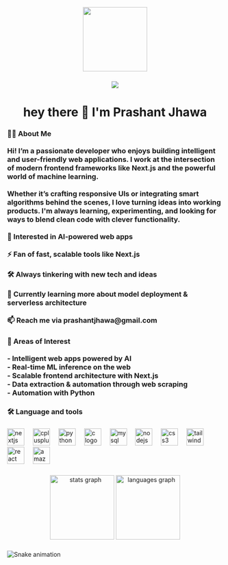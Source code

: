 <div align="center">
  <img height="150" src="https://media.giphy.com/media/M9gbBd9nbDrOTu1Mqx/giphy.gif"  />
</div>

###

<div align="center">
</div>

###

<div align="center">
  <img src="https://visitor-badge.laobi.icu/badge?page_id=karlos-2k.karlos-2k&"  />
</div>

###

<h1 align="center">hey there 👋 I'm Prashant Jhawa</h1>

###

<h3 align="left">👩‍💻  About Me <br><br>Hi! I’m a passionate developer who enjoys building intelligent and user-friendly web applications. I work at the intersection of modern frontend frameworks like Next.js and the powerful world of machine learning.<br><br>Whether it’s crafting responsive UIs or integrating smart algorithms behind the scenes, I love turning ideas into working products. I'm always learning, experimenting, and looking for ways to blend clean code with clever functionality.<br><br>🧠 Interested in AI-powered web apps<br><br>⚡ Fan of fast, scalable tools like Next.js<br><br>🛠️ Always tinkering with new tech and ideas<br><br>🌱 Currently learning more about model deployment & serverless architecture<br><br>📫 Reach me via prashantjhawa@gmail.com</h3>

###

<h3 align="left">🧠 Areas of Interest<br><br>- Intelligent web apps powered by AI<br>- Real-time ML inference on the web<br>- Scalable frontend architecture with Next.js<br>- Data extraction & automation through web scraping <br>- Automation with Python</h3>

###

<h3 align="left">🛠 Language and tools</h3>

###

<div align="left">
  <img src="https://cdn.jsdelivr.net/gh/devicons/devicon/icons/nextjs/nextjs-original.svg" height="40" alt="nextjs logo"  />
  <img width="12" />
  <img src="https://cdn.jsdelivr.net/gh/devicons/devicon/icons/cplusplus/cplusplus-original.svg" height="40" alt="cplusplus logo"  />
  <img width="12" />
  <img src="https://cdn.jsdelivr.net/gh/devicons/devicon/icons/python/python-original.svg" height="40" alt="python logo"  />
  <img width="12" />
  <img src="https://cdn.jsdelivr.net/gh/devicons/devicon/icons/c/c-original.svg" height="40" alt="c logo"  />
  <img width="12" />
  <img src="https://cdn.jsdelivr.net/gh/devicons/devicon/icons/mysql/mysql-original.svg" height="40" alt="mysql logo"  />
  <img width="12" />
  <img src="https://cdn.jsdelivr.net/gh/devicons/devicon/icons/nodejs/nodejs-original.svg" height="40" alt="nodejs logo"  />
  <img width="12" />
  <img src="https://cdn.jsdelivr.net/gh/devicons/devicon/icons/css3/css3-original.svg" height="40" alt="css3 logo"  />
  <img width="12" />
  <img src="https://cdn.jsdelivr.net/gh/devicons/devicon/icons/tailwindcss/tailwindcss-original-wordmark.svg" height="40" alt="tailwindcss logo"  />
  <img width="12" />
  <img src="https://cdn.jsdelivr.net/gh/devicons/devicon/icons/react/react-original.svg" height="40" alt="react logo"  />
  <img width="12" />
  <img src="https://cdn.jsdelivr.net/gh/devicons/devicon/icons/amazonwebservices/amazonwebservices-line-wordmark.svg" height="40" alt="amazonwebservices logo"  />
</div>

###

<div align="center">
  <img src="https://github-readme-stats.vercel.app/api?username=karlos-2k&hide_title=false&hide_rank=false&show_icons=true&include_all_commits=true&count_private=true&disable_animations=false&theme=dracula&locale=en&hide_border=false&order=1" height="150" alt="stats graph"  />
  <img src="https://github-readme-stats.vercel.app/api/top-langs?username=karlos-2k&locale=en&hide_title=false&layout=compact&card_width=320&langs_count=5&theme=blueberry&hide_border=false&order=2" height="150" alt="languages graph"  />
</div>

###

<img src="https://raw.githubusercontent.com/karlos-2k/karlos-2k/output/snake.svg" alt="Snake animation" />

###
